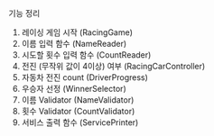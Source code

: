 기능 정리
1. 레이싱 게임 시작 (RacingGame)
2. 이름 입력 함수 (NameReader)
3. 시도할 횟수 입력 함수 (CountReader)
4. 전진 (무작위 값이 4이상) 여부 (RacingCarController)
5. 자동차 전진 count (DriverProgress)
6. 우승자 선정 (WinnerSelector)
7. 이름 Validator (NameValidator)
8. 횟수 Validator (CountValidator)
9. 서비스 출력 함수 (ServicePrinter)
